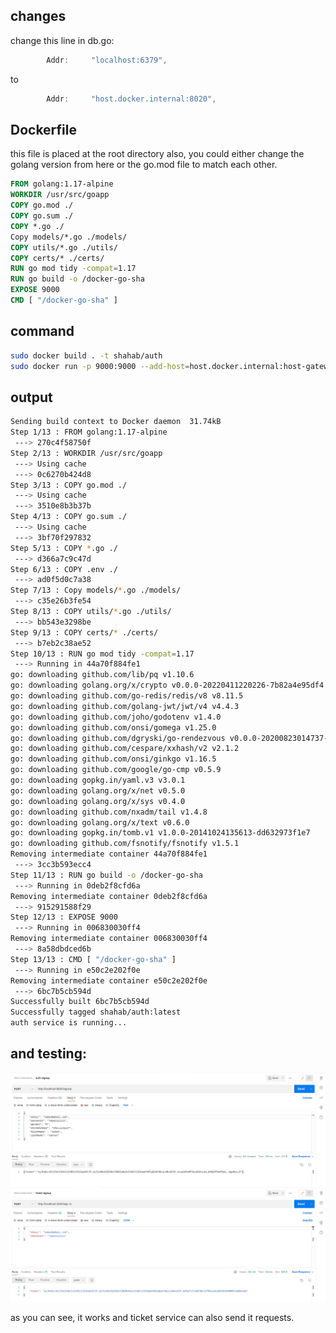 ## changes

change this line in db.go:

```go
		Addr:     "localhost:6379",
```

to 

```go
		Addr:     "host.docker.internal:8020",
```

## Dockerfile

this file is placed at the root directory
also, you could either change the golang version from here or the go.mod file to match each other.

<div>

```Dockerfile
FROM golang:1.17-alpine
WORKDIR /usr/src/goapp
COPY go.mod ./
COPY go.sum ./
COPY *.go ./
Copy models/*.go ./models/
COPY utils/*.go ./utils/
COPY certs/* ./certs/
RUN go mod tidy -compat=1.17
RUN go build -o /docker-go-sha
EXPOSE 9000
CMD [ "/docker-go-sha" ]
```

</div>

## command

```bash
sudo docker build . -t shahab/auth
sudo docker run -p 9000:9000 --add-host=host.docker.internal:host-gateway shahab/auth
```

## output

```bash
Sending build context to Docker daemon  31.74kB
Step 1/13 : FROM golang:1.17-alpine
 ---> 270c4f58750f
Step 2/13 : WORKDIR /usr/src/goapp
 ---> Using cache
 ---> 0c6270b424d8
Step 3/13 : COPY go.mod ./
 ---> Using cache
 ---> 3510e8b3b37b
Step 4/13 : COPY go.sum ./
 ---> Using cache
 ---> 3bf70f297832
Step 5/13 : COPY *.go ./
 ---> d366a7c9c47d
Step 6/13 : COPY .env ./
 ---> ad0f5d0c7a38
Step 7/13 : Copy models/*.go ./models/
 ---> c35e26b3fe54
Step 8/13 : COPY utils/*.go ./utils/
 ---> bb543e3298be
Step 9/13 : COPY certs/* ./certs/
 ---> b7eb2c38ae52
Step 10/13 : RUN go mod tidy -compat=1.17
 ---> Running in 44a70f884fe1
go: downloading github.com/lib/pq v1.10.6
go: downloading golang.org/x/crypto v0.0.0-20220411220226-7b82a4e95df4
go: downloading github.com/go-redis/redis/v8 v8.11.5
go: downloading github.com/golang-jwt/jwt/v4 v4.4.3
go: downloading github.com/joho/godotenv v1.4.0
go: downloading github.com/onsi/gomega v1.25.0
go: downloading github.com/dgryski/go-rendezvous v0.0.0-20200823014737-9f7001d12a5f
go: downloading github.com/cespare/xxhash/v2 v2.1.2
go: downloading github.com/onsi/ginkgo v1.16.5
go: downloading github.com/google/go-cmp v0.5.9
go: downloading gopkg.in/yaml.v3 v3.0.1
go: downloading golang.org/x/net v0.5.0
go: downloading golang.org/x/sys v0.4.0
go: downloading github.com/nxadm/tail v1.4.8
go: downloading golang.org/x/text v0.6.0
go: downloading gopkg.in/tomb.v1 v1.0.0-20141024135613-dd632973f1e7
go: downloading github.com/fsnotify/fsnotify v1.5.1
Removing intermediate container 44a70f884fe1
 ---> 3cc3b593ecc4
Step 11/13 : RUN go build -o /docker-go-sha
 ---> Running in 0deb2f8cfd6a
Removing intermediate container 0deb2f8cfd6a
 ---> 915291588f29
Step 12/13 : EXPOSE 9000
 ---> Running in 006830030ff4
Removing intermediate container 006830030ff4
 ---> 8a58dbdced6b
Step 13/13 : CMD [ "/docker-go-sha" ]
 ---> Running in e50c2e202f0e
Removing intermediate container e50c2e202f0e
 ---> 6bc7b5cb594d
Successfully built 6bc7b5cb594d
Successfully tagged shahab/auth:latest
auth service is running...
```

## and testing:

![auth1.png](./auth1.png "auth1.png")
![auth2.png](./auth2.png "auth2.png")

as you can see, it works and ticket service can also send it requests.
